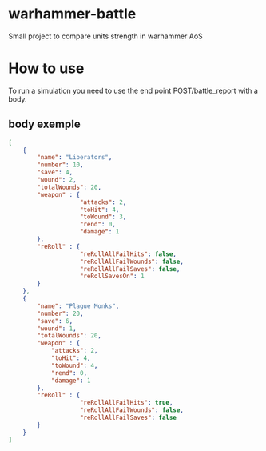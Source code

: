 # warhammer-battle

Small project to compare units strength in warhammer AoS

# How to use

To run a simulation you need to use the end point POST/battle_report with a body.

## body exemple
```json
[
    {
        "name": "Liberators",
        "number": 10,
        "save": 4,
        "wound": 2,
        "totalWounds": 20,
        "weapon" : {
                    "attacks": 2,
                    "toHit": 4,
                    "toWound": 3,
                    "rend": 0,
                    "damage": 1
        },
        "reRoll" : {
                    "reRollAllFailHits": false,
                    "reRollAllFailWounds": false,
                    "reRollAllFailSaves": false,
                    "reRollSavesOn": 1
        }
    },
    {
        "name": "Plague Monks",
        "number": 20,
        "save": 6,
        "wound": 1,
        "totalWounds": 20,
        "weapon" : {
            "attacks": 2,
            "toHit": 4,
            "toWound": 4,
            "rend": 0,
            "damage": 1
        },
        "reRoll" : {
                    "reRollAllFailHits": true,
                    "reRollAllFailWounds": false,
                    "reRollAllFailSaves": false
        }
    }
]
```
